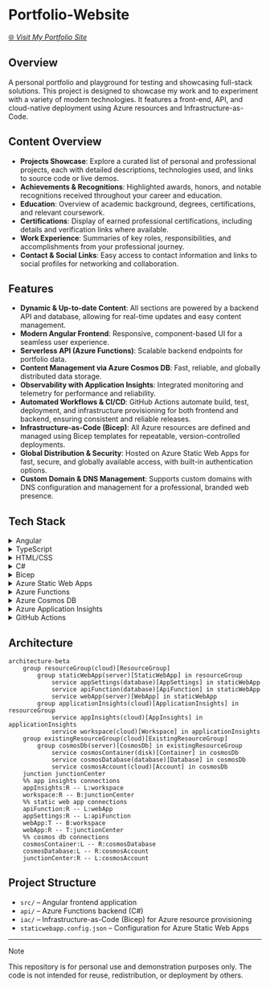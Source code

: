 # Portfolio-Website

[🌐 _Visit My Portfolio Site_](https://www.ericslutz.dev/)

## Overview

A personal portfolio and playground for testing and showcasing full-stack solutions. This project is designed to showcase my work and to experiment with a variety of modern technologies. It features a front-end, API, and cloud-native deployment using Azure resources and Infrastructure-as-Code.

## Content Overview

- **Projects Showcase**: Explore a curated list of personal and professional projects, each with detailed descriptions, technologies used, and links to source code or live demos.
- **Achievements & Recognitions**: Highlighted awards, honors, and notable recognitions received throughout your career and education.
- **Education**: Overview of academic background, degrees, certifications, and relevant coursework.
- **Certifications**: Display of earned professional certifications, including details and verification links where available.
- **Work Experience**: Summaries of key roles, responsibilities, and accomplishments from your professional journey.
- **Contact & Social Links**: Easy access to contact information and links to social profiles for networking and collaboration.

## Features

- **Dynamic & Up-to-date Content**: All sections are powered by a backend API and database, allowing for real-time updates and easy content management.
- **Modern Angular Frontend**: Responsive, component-based UI for a seamless user experience.
- **Serverless API (Azure Functions)**: Scalable backend endpoints for portfolio data.
- **Content Management via Azure Cosmos DB**: Fast, reliable, and globally distributed data storage.
- **Observability with Application Insights**: Integrated monitoring and telemetry for performance and reliability.
- **Automated Workflows & CI/CD**: GitHub Actions automate build, test, deployment, and infrastructure provisioning for both frontend and backend, ensuring consistent and reliable releases.
- **Infrastructure-as-Code (Bicep)**: All Azure resources are defined and managed using Bicep templates for repeatable, version-controlled deployments.
- **Global Distribution & Security**: Hosted on Azure Static Web Apps for fast, secure, and globally available access, with built-in authentication options.
- **Custom Domain & DNS Management**: Supports custom domains with DNS configuration and management for a professional, branded web presence.

## Tech Stack

<details>
<summary>Angular</summary>
A modern front-end framework for building dynamic, modular single-page applications. Used here to create the portfolio's UI with a component-based architecture and built-in routing.
</details>

<details>
<summary>TypeScript</summary>
A statically typed superset of JavaScript that improves code quality and maintainability. Used throughout the Angular app for type safety and modern language features.
</details>

<details>
<summary>HTML/CSS</summary>
The core web technologies for content structure and styling. Used to build a responsive, accessible, and visually appealing user interface.
</details>

<details>
<summary>C#</summary>
A modern programming language used for the backend API. Powers the Azure Function to provide a serverless endpoint for dynamic data retrieval.
</details>

<details>
<summary>Bicep</summary>
A domain-specific language for Infrastructure-as-Code on Azure. Used to define and provision all required Azure resources in a repeatable, version-controlled way.
</details>

<details>
<summary>Azure Static Web Apps</summary>
A managed Azure service that hosts the Angular frontend and integrates with Azure Functions. Provides global distribution, authentication, and CI/CD integration.
</details>

<details>
<summary>Azure Functions</summary>
A serverless compute service for running backend logic in response to HTTP requests. Used to implement the API endpoints in C#.
</details>

<details>
<summary>Azure Cosmos DB</summary>
A globally distributed NoSQL database service. Used to store and serve portfolio content such as projects and education data.
</details>

<details>
<summary>Azure Application Insights</summary>
A monitoring and observability service for collecting telemetry and diagnosing issues. Used to track performance and health of the backend API.
</details>

<details>
<summary>GitHub Actions</summary>
A CI/CD platform for automating build, test, and deployment workflows. Used to deploy both frontend and backend to Azure and manage infrastructure provisioning.
</details>

## Architecture

```mermaid
architecture-beta
    group resourceGroup(cloud)[ResourceGroup]
        group staticWebApp(server)[StaticWebApp] in resourceGroup
            service appSettings(database)[AppSettings] in staticWebApp
            service apiFunction(database)[ApiFunction] in staticWebApp
            service webApp(server)[WebApp] in staticWebApp
        group applicationInsights(cloud)[ApplicationInsights] in resourceGroup
            service appInsights(cloud)[AppInsights] in applicationInsights
            service workspace(cloud)[Workspace] in applicationInsights
    group existingResourceGroup(cloud)[ExistingResourceGroup]
        group cosmosDb(server)[CosmosDb] in existingResourceGroup
            service cosmosContainer(disk)[Container] in cosmosDb
            service cosmosDatabase(database)[Database] in cosmosDb
            service cosmosAccount(cloud)[Account] in cosmosDb
    junction junctionCenter
    %% app insights connections
    appInsights:R -- L:workspace
    workspace:R -- B:junctionCenter
    %% static web app connections
    apiFunction:R -- L:webApp
    appSettings:R -- L:apiFunction
    webApp:T -- B:workspace
    webApp:R -- T:junctionCenter
    %% cosmos db connections
    cosmosContainer:L -- R:cosmosDatabase
    cosmosDatabase:L -- R:cosmosAccount
    junctionCenter:R -- L:cosmosAccount
```

## Project Structure

- `src/` – Angular frontend application
- `api/` – Azure Functions backend (C#)
- `iac/` – Infrastructure-as-Code (Bicep) for Azure resource provisioning
- `staticwebapp.config.json` – Configuration for Azure Static Web Apps

---

> [!NOTE]
> This repository is for personal use and demonstration purposes only. The code is not intended for reuse, redistribution, or deployment by others.
